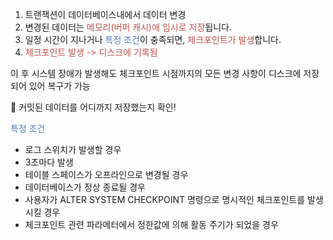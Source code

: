 1. 트랜잭션이 데이터베이스내에서 데이터 변경
2. 변경된 데이터는 <font color="#c0504d">메모리(버퍼 캐시)에 임시로 저장</font>됩니다.
3. 일정 시간이 지나거나 <font color="#4f81bd">특정 조건</font>이 충족되면, <font color="#c0504d">체크포인트가 발생</font>합니다. 
4. <font color="#c0504d">체크포인트 발생 -> 디스크에 기록됨</font>

이 후 시스템 장애가 발생해도 체크포인트 시점까지의 모든 변경 사항이 디스크에 저장되어 있어 복구가 가능

🐥 커밋된 데이터를 어디까지 저장했는지 확인!

<font color="#4f81bd">특정 조건</font>
- 로그 스위치가 발생할 경우
- 3초마다 발생
- 테이블 스페이스가 오프라인으로 변경될 경우
- 데이터베이스가 정상 종료될 경우
- 사용자가 ALTER SYSTEM CHECKPOINT 명령으로 명시적인 체크포인트를 발생시킬 경우
- 체크포인트 관련 파라메터에서 정한값에 의해 활동 주기가 되었을 경우
